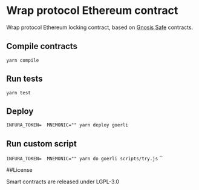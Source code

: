 # Wrap protocol Ethereum contract

Wrap protocol Ethereum locking contract, based on [Gnosis Safe](https://github.com/gnosis/safe-contracts) contracts.

## Compile contracts

`yarn compile`

## Run tests

`yarn test`

## Deploy 

`INFURA_TOKEN=  MNEMONIC="" yarn deploy goerli`

## Run custom script

`INFURA_TOKEN=  MNEMONIC="" yarn do goerli scripts/try.js`
``

##License

Smart contracts are released under LGPL-3.0